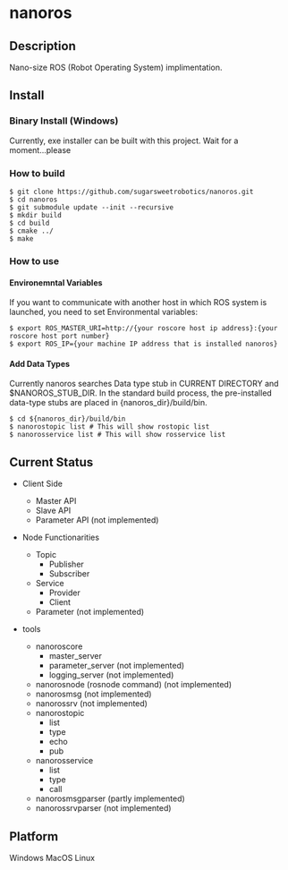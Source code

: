 # nanoros

## Description
Nano-size ROS (Robot Operating System) implimentation.

## Install

### Binary Install (Windows)
Currently, exe installer can be built with this project.
Wait for a moment...please

### How to build
```
$ git clone https://github.com/sugarsweetrobotics/nanoros.git
$ cd nanoros
$ git submodule update --init --recursive
$ mkdir build
$ cd build
$ cmake ../
$ make
```


### How to use

#### Environemntal Variables
If you want to communicate with another host in which ROS system is launched, you need to set Environmental variables:
```
$ export ROS_MASTER_URI=http://{your roscore host ip address}:{your roscore host port number}
$ export ROS_IP={your machine IP address that is installed nanoros}
```

#### Add Data Types
Currently nanoros searches Data type stub in CURRENT DIRECTORY and $NANOROS_STUB_DIR. In the standard build process, the pre-installed data-type stubs are placed in {nanoros_dir}/build/bin.

```
$ cd ${nanoros_dir}/build/bin
$ nanorostopic list # This will show rostopic list
$ nanorosservice list # This will show rosservice list
```

## Current Status


* Client Side
  * Master API
  * Slave API
  * Parameter API (not implemented)

* Node Functionarities
  * Topic
    * Publisher
    * Subscriber
  * Service
    * Provider
    * Client
  * Parameter (not implemented)

* tools
  * nanoroscore
    * master_server
    * parameter_server (not implemented)
    * logging_server (not implemented)
  * nanorosnode (rosnode command) (not implemented)
  * nanorosmsg (not implemented)
  * nanorossrv (not implemented)
  * nanorostopic 
    * list
    * type
    * echo
    * pub
  * nanorosservice
    * list
    * type
    * call
  * nanorosmsgparser (partly implemented)
  * nanorossrvparser (not implemented)
  

## Platform
Windows
MacOS
Linux


